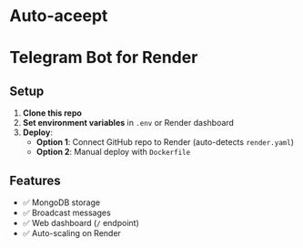 # Auto-aceept
# Telegram Bot for Render

## Setup
1. **Clone this repo**
2. **Set environment variables** in `.env` or Render dashboard
3. **Deploy**:
   - **Option 1**: Connect GitHub repo to Render (auto-detects `render.yaml`)
   - **Option 2**: Manual deploy with `Dockerfile`

## Features
- ✅ MongoDB storage
- ✅ Broadcast messages
- ✅ Web dashboard (`/` endpoint)
- ✅ Auto-scaling on Render
